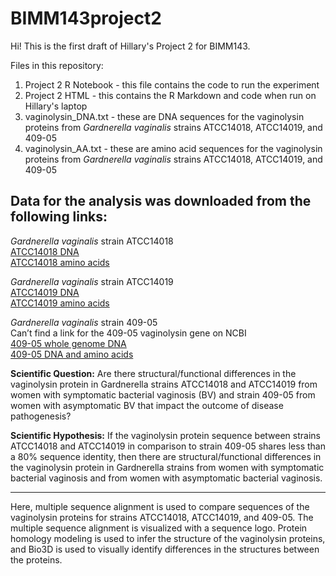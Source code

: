 # BIMM143project2

Hi! This is the first draft of Hillary's Project 2 for BIMM143.  

Files in this repository:  
1. Project 2 R Notebook - this file contains the code to run the experiment
2. Project 2 HTML - this contains the R Markdown and code when run on Hillary's laptop
3. vaginolysin_DNA.txt - these are DNA sequences for the vaginolysin proteins from *Gardnerella vaginalis* strains ATCC14018, ATCC14019, and 409-05  
4. vaginolysin_AA.txt - these are amino acid sequences for the vaginolysin proteins from *Gardnerella vaginalis* strains ATCC14018, ATCC14019, and 409-05  

## Data for the analysis was downloaded from the following links:  
*Gardnerella vaginalis* strain ATCC14018   
[ATCC14018 DNA](https://www.ncbi.nlm.nih.gov/nuccore/EU522486.1)  
[ATCC14018 amino acids](https://www.ncbi.nlm.nih.gov/protein/ACD39459.1?report=fasta)  

*Gardnerella vaginalis* strain ATCC14019   
[ATCC14019 DNA](https://www.ncbi.nlm.nih.gov/nuccore/EU522487.1)  
[ATCC14019 amino acids](https://www.ncbi.nlm.nih.gov/protein/ACD39460.1?report=fasta)  

*Gardnerella vaginalis* strain 409-05  
Can’t find a link for the 409-05 vaginolysin gene on NCBI  
[409-05 whole genome DNA](https://www.ncbi.nlm.nih.gov/nuccore/NC_013721.1)  
[409-05 DNA and amino acids](https://www.genome.jp/entry/gva:HMPREF0424_0103)  

**Scientific Question:** Are there structural/functional differences in the vaginolysin protein in Gardnerella strains ATCC14018 and ATCC14019 from women with symptomatic bacterial vaginosis (BV) and strain 409-05 from women with asymptomatic BV that impact the outcome of disease pathogenesis?  

**Scientific Hypothesis:** If the vaginolysin protein sequence between strains ATCC14018 and ATCC14019 in comparison to strain 409-05 shares less than a 80% sequence identity, then there are structural/functional differences in the vaginolysin protein in Gardnerella strains from women with symptomatic bacterial vaginosis and from women with asymptomatic bacterial vaginosis.

---
Here, multiple sequence alignment is used to compare sequences of the vaginolysin proteins for strains ATCC14018, ATCC14019, and 409-05. The multiple sequence alignment is visualized with a sequence logo. Protein homology modeling is used to infer the structure of the vaginolysin proteins, and Bio3D is used to visually identify differences in the structures between the proteins.
